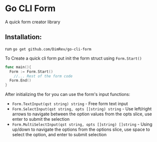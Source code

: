 # Go CLI Form

A quick form creator library

## Installation:

run `go get github.com/DimRev/go-cli-form`

To Create a quick cli form put init the form struct using `Form.Start()`

```go
func main(){
  Form := Form.Start()
    //... Rest of the form code
  Form.End()
}
```

After initializing the for you can use the form's input functions:

- `Form.TextInput(qst string) string` - Free form text input
- `Form.SelectInput(qst string, opts []string) string` - Use left/right arrows to navigate between the option values from the opts slice, use enter to submit the selection
- `Form.MultiSelectInput(qst string, opts []string) []string` - Using up/down to navigate the options from the options slice, use space to select the option, and enter to submit selection
